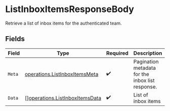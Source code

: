 # ListInboxItemsResponseBody

Retrieve a list of inbox items for the authenticated team.


## Fields

| Field                                                                            | Type                                                                             | Required                                                                         | Description                                                                      |
| -------------------------------------------------------------------------------- | -------------------------------------------------------------------------------- | -------------------------------------------------------------------------------- | -------------------------------------------------------------------------------- |
| `Meta`                                                                           | [operations.ListInboxItemsMeta](../../models/operations/listinboxitemsmeta.md)   | :heavy_check_mark:                                                               | Pagination metadata for the inbox list response.                                 |
| `Data`                                                                           | [][operations.ListInboxItemsData](../../models/operations/listinboxitemsdata.md) | :heavy_check_mark:                                                               | List of inbox items                                                              |